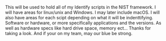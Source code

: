 This will be used to hold all of my Identify scripts in the NIST framework.
I will have areas for linux/unix and Windows. I may later include macOS.
I will also have areas for each scipt depending on what it will be indenttifying. Software or hardware, or more specifically applications and the versions. As well as hardware specs like hard drive space, memory ect...
Thanks for taking a look. And if your on my team, may our blue be strong.
